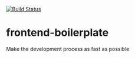 [![Build Status](https://travis-ci.com/ngtan/frontend-boilerplate.svg)](https://travis-ci.com/ngtan/frontend-boilerplate)

# frontend-boilerplate
Make the development process as fast as possible
